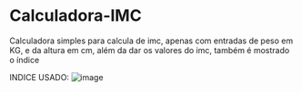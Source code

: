 # Calculadora-IMC
Calculadora simples para calcula de imc, apenas com entradas de peso em KG, e da altura em cm, além da dar os valores do imc, também é mostrado o índice

INDICE USADO:
![image](https://github.com/Raul-Pedro/Calculadora-IMC/assets/138693492/63c437f1-065d-4ffd-a626-c89e63acd95f)
